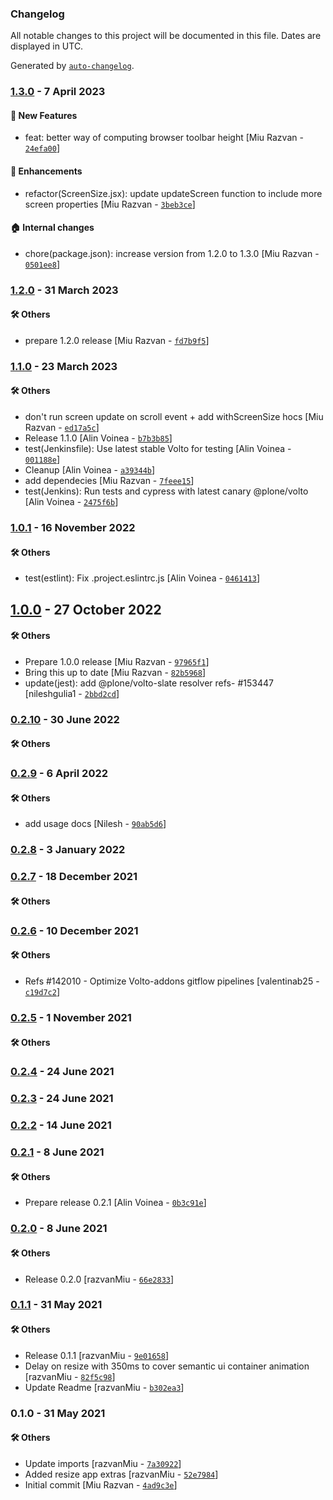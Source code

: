 ### Changelog

All notable changes to this project will be documented in this file. Dates are displayed in UTC.

Generated by [`auto-changelog`](https://github.com/CookPete/auto-changelog).

### [1.3.0](https://github.com/eea/volto-resize-helper/compare/1.2.0...1.3.0) - 7 April 2023

#### :rocket: New Features

- feat: better way of computing browser toolbar height [Miu Razvan - [`24efa00`](https://github.com/eea/volto-resize-helper/commit/24efa0043cc77dbf19b2f2efcc580da726d33d8f)]

#### :nail_care: Enhancements

- refactor(ScreenSize.jsx): update updateScreen function to include more screen properties [Miu Razvan - [`3beb3ce`](https://github.com/eea/volto-resize-helper/commit/3beb3ce645eb7605c99a616ef23f7f7118f20bdd)]

#### :house: Internal changes

- chore(package.json): increase version from 1.2.0 to 1.3.0 [Miu Razvan - [`0501ee8`](https://github.com/eea/volto-resize-helper/commit/0501ee873769621465e099a058d1cdbe26b1dab3)]

### [1.2.0](https://github.com/eea/volto-resize-helper/compare/1.1.0...1.2.0) - 31 March 2023

#### :hammer_and_wrench: Others

- prepare 1.2.0 release [Miu Razvan - [`fd7b9f5`](https://github.com/eea/volto-resize-helper/commit/fd7b9f55db0a09bfe54466e09efe47b5a654c57d)]
### [1.1.0](https://github.com/eea/volto-resize-helper/compare/1.0.1...1.1.0) - 23 March 2023

#### :hammer_and_wrench: Others

- don't run screen update on scroll event + add withScreenSize hocs [Miu Razvan - [`ed17a5c`](https://github.com/eea/volto-resize-helper/commit/ed17a5c9c03cb8f56e779903907b280082cd2577)]
- Release 1.1.0 [Alin Voinea - [`b7b3b85`](https://github.com/eea/volto-resize-helper/commit/b7b3b851f08a4bf7297c8d232fd809bbcb55ab17)]
- test(Jenkinsfile): Use latest stable Volto for testing [Alin Voinea - [`001188e`](https://github.com/eea/volto-resize-helper/commit/001188edd0135810d92788dffc768f329d3a3dee)]
- Cleanup [Alin Voinea - [`a39344b`](https://github.com/eea/volto-resize-helper/commit/a39344b444894c2fb3cc1331abb03865c16a4edd)]
- add dependecies [Miu Razvan - [`7feee15`](https://github.com/eea/volto-resize-helper/commit/7feee150e62b7af80dd9cd4d331da2b63c24f8ee)]
- test(Jenkins): Run tests and cypress with latest canary @plone/volto [Alin Voinea - [`2475f6b`](https://github.com/eea/volto-resize-helper/commit/2475f6bb66b1acf11cfce3d909c6d2f23b1ad9f5)]
### [1.0.1](https://github.com/eea/volto-resize-helper/compare/1.0.0...1.0.1) - 16 November 2022

#### :hammer_and_wrench: Others

- test(estlint): Fix .project.eslintrc.js [Alin Voinea - [`0461413`](https://github.com/eea/volto-resize-helper/commit/0461413fe29e15913b7961a4d97e30260479dbda)]
## [1.0.0](https://github.com/eea/volto-resize-helper/compare/0.2.10...1.0.0) - 27 October 2022

#### :hammer_and_wrench: Others

- Prepare 1.0.0 release [Miu Razvan - [`97965f1`](https://github.com/eea/volto-resize-helper/commit/97965f1deac22c291ea92569bb44d3bd0fcabd40)]
- Bring this up to date [Miu Razvan - [`82b5968`](https://github.com/eea/volto-resize-helper/commit/82b59684b4d4ae20f18fee64770a733e73aef74d)]
- update(jest): add @plone/volto-slate resolver refs- #153447 [nileshgulia1 - [`2bbd2cd`](https://github.com/eea/volto-resize-helper/commit/2bbd2cdf5db5cc8dfa0b96e27085ca738692e2f4)]
### [0.2.10](https://github.com/eea/volto-resize-helper/compare/0.2.9...0.2.10) - 30 June 2022

#### :hammer_and_wrench: Others

### [0.2.9](https://github.com/eea/volto-resize-helper/compare/0.2.8...0.2.9) - 6 April 2022

#### :hammer_and_wrench: Others

- add usage docs [Nilesh - [`90ab5d6`](https://github.com/eea/volto-resize-helper/commit/90ab5d686ba7511e3df5e509c8f2e5cb516a8cf8)]
### [0.2.8](https://github.com/eea/volto-resize-helper/compare/0.2.7...0.2.8) - 3 January 2022

### [0.2.7](https://github.com/eea/volto-resize-helper/compare/0.2.6...0.2.7) - 18 December 2021

#### :hammer_and_wrench: Others

### [0.2.6](https://github.com/eea/volto-resize-helper/compare/0.2.5...0.2.6) - 10 December 2021

#### :hammer_and_wrench: Others

- Refs #142010 - Optimize Volto-addons gitflow pipelines [valentinab25 - [`c19d7c2`](https://github.com/eea/volto-resize-helper/commit/c19d7c2e3ae1bf89b0e492906c60ca3b18118a1b)]
### [0.2.5](https://github.com/eea/volto-resize-helper/compare/0.2.4...0.2.5) - 1 November 2021

#### :hammer_and_wrench: Others

### [0.2.4](https://github.com/eea/volto-resize-helper/compare/0.2.3...0.2.4) - 24 June 2021

### [0.2.3](https://github.com/eea/volto-resize-helper/compare/0.2.2...0.2.3) - 24 June 2021

### [0.2.2](https://github.com/eea/volto-resize-helper/compare/0.2.1...0.2.2) - 14 June 2021

### [0.2.1](https://github.com/eea/volto-resize-helper/compare/0.2.0...0.2.1) - 8 June 2021

#### :hammer_and_wrench: Others

- Prepare release 0.2.1 [Alin Voinea - [`0b3c91e`](https://github.com/eea/volto-resize-helper/commit/0b3c91e2e0b056b8d884f3027c9ba51028ebd7b7)]
### [0.2.0](https://github.com/eea/volto-resize-helper/compare/0.1.1...0.2.0) - 8 June 2021

#### :hammer_and_wrench: Others

- Release 0.2.0 [razvanMiu - [`66e2833`](https://github.com/eea/volto-resize-helper/commit/66e2833772b06950603f95ef8e537df91e02285a)]
### [0.1.1](https://github.com/eea/volto-resize-helper/compare/0.1.0...0.1.1) - 31 May 2021

#### :hammer_and_wrench: Others

- Release 0.1.1 [razvanMiu - [`9e01658`](https://github.com/eea/volto-resize-helper/commit/9e01658d140cba59e478fd8bd55f07f48cdd3729)]
- Delay on resize with 350ms to cover semantic ui container animation [razvanMiu - [`82f5c98`](https://github.com/eea/volto-resize-helper/commit/82f5c98ca8d8e3cc2d84d62786d78e3d5b5adb61)]
- Update Readme [razvanMiu - [`b302ea3`](https://github.com/eea/volto-resize-helper/commit/b302ea334c06858cc8d83cdd638f37f1f53f9cb4)]
### 0.1.0 - 31 May 2021

#### :hammer_and_wrench: Others

- Update imports [razvanMiu - [`7a30922`](https://github.com/eea/volto-resize-helper/commit/7a30922067f4e878d1ab47bb5bd26fded81b806f)]
- Added resize app extras [razvanMiu - [`52e7984`](https://github.com/eea/volto-resize-helper/commit/52e7984a488a67c70ed7a218afb0c22682a72976)]
- Initial commit [Miu Razvan - [`4ad9c3e`](https://github.com/eea/volto-resize-helper/commit/4ad9c3e122176c535a777d7acd14b9ab565e964f)]
